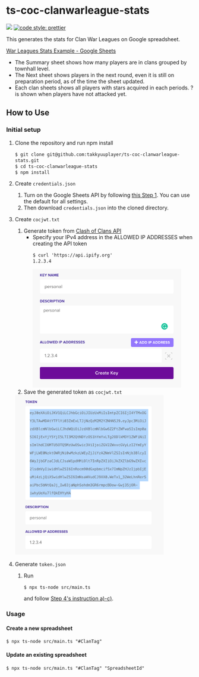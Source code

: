 
# ts-coc-clanwarleague-stats

![](https://github.com/takkyuuplayer/ts-coc-clanwarleague-stats/workflows/CI/badge.svg)
[![code style: prettier](https://img.shields.io/badge/code_style-prettier-ff69b4.svg?style=flat-square)](https://github.com/prettier/prettier)

This generates the stats for Clan War Leagues on Google spreadsheet.

[War Leagues Stats Example \- Google Sheets](https://docs.google.com/spreadsheets/d/1B2E9cuSI4uLWhXlxcq6sp8iQPXF1pt9DLtmh5WHQO6s/edit#gid=1805068306)

* The Summary sheet shows how many players are in clans grouped by townhall level.
* The Next sheet shows players in the next round, even it is still on preparation period, as of the time the sheet updated.
* Each clan sheets shows all players with stars acquired in each periods. ? is shown when players have not attacked yet.

## How to Use

### Initial setup

1. Clone the repository and run npm install
   ```
   $ git clone git@github.com:takkyuuplayer/ts-coc-clanwarleague-stats.git
   $ cd ts-coc-clanwarleague-stats
   $ npm install
   ```
1. Create `credentials.json`
   1. Turn on the Google Sheets API by following [this Step 1](https://developers.google.com/sheets/api/quickstart/nodejs#step_1_turn_on_the). You can use the default for all settings.
   1. Then download `credentials.json` into the cloned directory.
1. Create `cocjwt.txt`
   1. Generate token from [Clash of Clans API](https://developer.clashofclans.com/#/getting-started)
      * Specify your IPv4 address in the ALLOWED IP ADDRESSES when creating the API token
         ```
         $ curl 'https://api.ipify.org'
         1.2.3.4
         ```
         <img alt="Generate CoC API token" src="https://github.com/takkyuuplayer/ts-coc-clanwarleague-stats/raw/master/docs/coc.png" width="400">
    2. Save the generated token as `cocjwt.txt`

      <img alt="Copy CoC API token" src="https://github.com/takkyuuplayer/ts-coc-clanwarleague-stats/raw/master/docs/coc2.png" width="400">
1. Generate `token.json`
   1. Run
      ```
      $ npx ts-node src/main.ts
      ```
      and follow [Step 4's instruction a)-c)](https://developers.google.com/sheets/api/quickstart/nodejs#step_4_run_the_sample).

### Usage

#### Create a new spreadsheet

```
$ npx ts-node src/main.ts "#ClanTag"
```

#### Update an existing spreadsheet

```
$ npx ts-node src/main.ts "#ClanTag" "SpreadsheetId"
```
